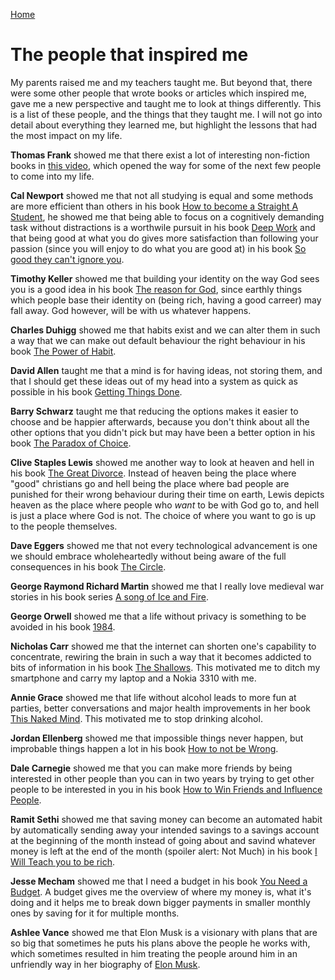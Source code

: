 <head>
  <link rel="stylesheet" type="text/css" href="../stylesheet.css">
</head>

[Home](../index.html)

# The people that inspired me

My parents raised me and my teachers taught me. But beyond that, there were some other people that wrote books or articles which inspired me, gave me a new perspective and taught me to look at things differently. This is a list of these people, and the things that they taught me. I will not go into detail about everything they learned me, but highlight the lessons that had the most impact on my life.

**Thomas Frank** showed me that there exist a lot of interesting non-fiction books in [this video](https://www.youtube.com/watch?v=SwY3A92s-xg), which opened the way for some of the next few people to come into my life.

**Cal Newport** showed me that not all studying is equal and some methods are more efficient than others in his book [How to become a Straight A Student](https://www.calnewport.com/books/straight-a-student/), he showed me that being able to focus on a cognitively demanding task without distractions is a worthwile pursuit in his book [Deep Work](https://www.calnewport.com/books/deep-work/) and that being good at what you do gives more satisfaction than following your passion (since you will enjoy to do what you are good at) in his book [So good they can't ignore you](https://www.calnewport.com/books/so-good/).

**Timothy Keller** showed me that building your identity on the way God sees you is a good idea in his book [The reason for God](https://timothykeller.com/books/the-reason-for-god), since earthly things which people base their identity on (being rich, having a good carreer) may fall away. God however, will be with us whatever happens. 

**Charles Duhigg** showed me that habits exist and we can alter them in such a way that we can make out default behaviour the right behaviour in his book [The Power of Habit](https://www.charlesduhigg.com/the-power-of-habit/).

**David Allen** taught me that a mind is for having ideas, not storing them, and that I should get these ideas out of my head into a system as quick as possible in his book [Getting Things Done](https://gettingthingsdone.com/what-is-gtd/).

**Barry Schwarz** taught me that reducing the options makes it easier to choose and be happier afterwards, because you don't think about all the other options that you didn't pick but may have been a better option in his book [The Paradox of Choice](https://www.swarthmore.edu/SocSci/bschwar1/books.html).

**Clive Staples Lewis** showed me another way to look at heaven and hell in his book [The Great Divorce](https://www.cslewis.com/us/books/paperback/the-great-divorce/9780060652951/). Instead of heaven being the place where "good" christians go and hell being the place where bad people are punished for their wrong behaviour during their time on earth, Lewis depicts heaven as the place where people who _want_ to be with God go to, and hell is just a place where God is not. The choice of where you want to go is up to the people themselves.

**Dave Eggers** showed me that not every technological advancement is one we should embrace wholeheartedly without being aware of the full consequences in his book [The Circle](https://daveeggers.net/the-circle).

**George Raymond Richard Martin** showed me that I really love medieval war stories in his book series [A song of Ice and Fire](http://www.georgerrmartin.com/grrm_book/a-song-of-ice-and-fire-box-set-books-1-4/).

**George Orwell** showed me that a life without privacy is something to be avoided in his book [1984](https://en.wikipedia.org/wiki/Nineteen_Eighty-Four).

**Nicholas Carr** showed me that the internet can shorten one's capability to concentrate, rewiring the brain in such a way that it becomes addicted to bits of information in his book [The Shallows](http://www.nicholascarr.com/?page_id=16). This motivated me to ditch my smartphone and carry my laptop and a Nokia 3310 with me.

**Annie Grace** showed me that life without alcohol leads to more fun at parties, better conversations and major health improvements in her book [This Naked Mind](https://thisnakedmind.com/purchase-naked-mind-control-alcohol-book/). This motivated me to stop drinking alcohol.

**Jordan Ellenberg** showed me that impossible things never happen, but improbable things happen a lot in his book [How to not be Wrong](http://www.jordanellenberg.com/how-not-to-be-wrong/).

**Dale Carnegie** showed me that you can make more friends by being interested in other people than you can in two years by trying to get other people to be interested in you in his book [How to Win Friends and Influence People](https://en.wikipedia.org/wiki/How_to_Win_Friends_and_Influence_People).

**Ramit Sethi** showed me that saving money can become an automated habit by automatically sending away your intended savings to a savings account at the beginning of the month instead of going about and savind whatever money is left at the end of the month (spoiler alert: Not Much) in his book [I Will Teach you to be rich](https://www.iwillteachyoutoberich.com/book/).

**Jesse Mecham** showed me that I need a budget in his book [You Need a Budget](https://www.youneedabudget.com/ynab-the-book/). A budget gives me the overview of where my money is, what it's doing and it helps me to break down bigger payments in smaller monthly ones by saving for it for multiple months.

**Ashlee Vance** showed me that Elon Musk is a visionary with plans that are so big that sometimes he puts his plans above the people he works with, which sometimes resulted in him treating the people around him in an unfriendly way in her biography of [Elon Musk](https://www.indiebound.org/book/9780062463272).


